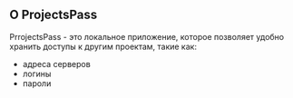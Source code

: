 ## О ProjectsPass

PrrojectsPass - это локальное приложение, которое позволяет удобно хранить доступы к другим проектам, такие как:

- адреса серверов
- логины
- пароли